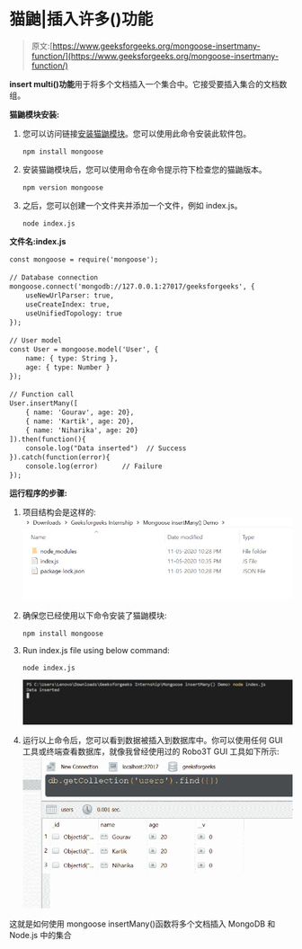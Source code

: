 # 猫鼬|插入许多()功能

> 原文:[https://www.geeksforgeeks.org/mongoose-insertmany-function/](https://www.geeksforgeeks.org/mongoose-insertmany-function/)

**insert multi()功能**用于将多个文档插入一个集合中。它接受要插入集合的文档数组。

**猫鼬模块安装:**

1.  您可以访问链接[安装猫鼬模块](https://www.npmjs.com/package/mongoose)。您可以使用此命令安装此软件包。

    ```
    npm install mongoose
    ```

2.  安装猫鼬模块后，您可以使用命令在命令提示符下检查您的猫鼬版本。

    ```
    npm version mongoose
    ```

3.  之后，您可以创建一个文件夹并添加一个文件，例如 index.js。

    ```
    node index.js
    ```

**文件名:index.js**

```
const mongoose = require('mongoose');

// Database connection
mongoose.connect('mongodb://127.0.0.1:27017/geeksforgeeks', {
    useNewUrlParser: true,
    useCreateIndex: true,
    useUnifiedTopology: true
});

// User model
const User = mongoose.model('User', {
    name: { type: String },
    age: { type: Number }
});

// Function call
User.insertMany([
    { name: 'Gourav', age: 20},
    { name: 'Kartik', age: 20},
    { name: 'Niharika', age: 20}
]).then(function(){
    console.log("Data inserted")  // Success
}).catch(function(error){
    console.log(error)      // Failure
});
```

**运行程序的步骤:**

1.  项目结构会是这样的:
    ![project structure](img/02cbdd4b631bf15436c730cbadf963cf.png)
2.  确保您已经使用以下命令安装了猫鼬模块:

    ```
    npm install mongoose
    ```

3.  Run index.js file using below command:

    ```
    node index.js
    ```

    ![Output of above command](img/ebd8f02d64c1ccb7f5f807a9cdc59b06.png)

4.  运行以上命令后，您可以看到数据被插入到数据库中。你可以使用任何 GUI 工具或终端查看数据库，就像我曾经使用过的 Robo3T GUI 工具如下所示:
    ![Database](img/fb418fb41ded3432d70947a0aa8caa5e.png)

这就是如何使用 mongoose insertMany()函数将多个文档插入 MongoDB 和 Node.js 中的集合